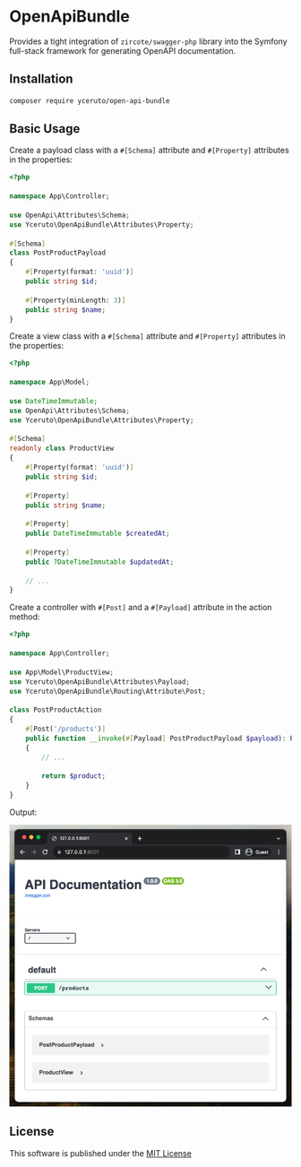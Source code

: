 # OpenApiBundle

Provides a tight integration of `zircote/swagger-php` library into the Symfony full-stack framework for generating 
OpenAPI documentation.

## Installation

```bash
composer require yceruto/open-api-bundle
```

## Basic Usage

Create a payload class with a `#[Schema]` attribute and `#[Property]` attributes in the properties:
```php
<?php

namespace App\Controller;

use OpenApi\Attributes\Schema;
use Yceruto\OpenApiBundle\Attributes\Property;

#[Schema]
class PostProductPayload
{
    #[Property(format: 'uuid')]
    public string $id;

    #[Property(minLength: 3)]
    public string $name;
}
```

Create a view class with a `#[Schema]` attribute and `#[Property]` attributes in the properties:
```php
<?php

namespace App\Model;

use DateTimeImmutable;
use OpenApi\Attributes\Schema;
use Yceruto\OpenApiBundle\Attributes\Property;

#[Schema]
readonly class ProductView
{
    #[Property(format: 'uuid')]
    public string $id;

    #[Property]
    public string $name;

    #[Property]
    public DateTimeImmutable $createdAt;

    #[Property]
    public ?DateTimeImmutable $updatedAt;

    // ...
}
```

Create a controller with `#[Post]` and a `#[Payload]` attribute in the action method:
```php
<?php

namespace App\Controller;

use App\Model\ProductView;
use Yceruto\OpenApiBundle\Attributes\Payload;
use Yceruto\OpenApiBundle\Routing\Attribute\Post;

class PostProductAction
{
    #[Post('/products')]
    public function __invoke(#[Payload] PostProductPayload $payload): ProductView
    {
        // ...

        return $product;
    }
}
```

Output:

![Output](cover.png)

## License

This software is published under the [MIT License](LICENSE)
